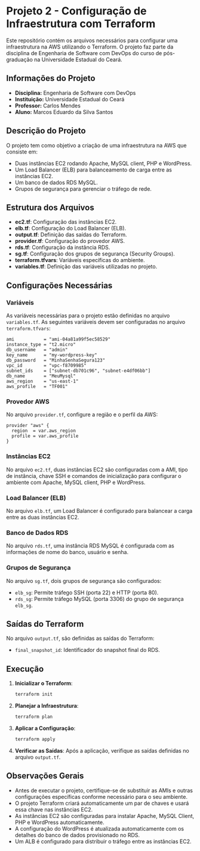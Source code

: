 # Projeto 2 - Configuração de Infraestrutura com Terraform

Este repositório contém os arquivos necessários para configurar uma infraestrutura na AWS utilizando o Terraform. O projeto faz parte da disciplina de Engenharia de Software com DevOps do curso de pós-graduação na Universidade Estadual do Ceará.

## Informações do Projeto

- **Disciplina:** Engenharia de Software com DevOps
- **Instituição:** Universidade Estadual do Ceará
- **Professor:** Carlos Mendes
- **Aluno:** Marcos Eduardo da Silva Santos

## Descrição do Projeto

O projeto tem como objetivo a criação de uma infraestrutura na AWS que consiste em:

- Duas instâncias EC2 rodando Apache, MySQL client, PHP e WordPress.
- Um Load Balancer (ELB) para balanceamento de carga entre as instâncias EC2.
- Um banco de dados RDS MySQL.
- Grupos de segurança para gerenciar o tráfego de rede.

## Estrutura dos Arquivos

- **ec2.tf**: Configuração das instâncias EC2.
- **elb.tf**: Configuração do Load Balancer (ELB).
- **output.tf**: Definição das saídas do Terraform.
- **provider.tf**: Configuração do provedor AWS.
- **rds.tf**: Configuração da instância RDS.
- **sg.tf**: Configuração dos grupos de segurança (Security Groups).
- **terraform.tfvars**: Variáveis específicas do ambiente.
- **variables.tf**: Definição das variáveis utilizadas no projeto.

## Configurações Necessárias

### Variáveis

As variáveis necessárias para o projeto estão definidas no arquivo `variables.tf`. As seguintes variáveis devem ser configuradas no arquivo `terraform.tfvars`:

```hcl
ami           = "ami-04a81a99f5ec58529"
instance_type = "t2.micro"
db_username   = "admin"
key_name      = "my-wordpress-key"
db_password   = "MinhaSenhaSegura123"
vpc_id        = "vpc-f8709985"
subnet_ids    = ["subnet-db701c96", "subnet-e4df06bb"]
db_name       = "MeuMysql"
aws_region    = "us-east-1"
aws_profile   = "TF001"
```

### Provedor AWS

No arquivo `provider.tf`, configure a região e o perfil da AWS:

```hcl
provider "aws" {
  region  = var.aws_region
  profile = var.aws_profile
}
```

### Instâncias EC2

No arquivo `ec2.tf`, duas instâncias EC2 são configuradas com a AMI, tipo de instância, chave SSH e comandos de inicialização para configurar o ambiente com Apache, MySQL client, PHP e WordPress.

### Load Balancer (ELB)

No arquivo `elb.tf`, um Load Balancer é configurado para balancear a carga entre as duas instâncias EC2.

### Banco de Dados RDS

No arquivo `rds.tf`, uma instância RDS MySQL é configurada com as informações de nome do banco, usuário e senha.

### Grupos de Segurança

No arquivo `sg.tf`, dois grupos de segurança são configurados:

- `elb_sg`: Permite tráfego SSH (porta 22) e HTTP (porta 80).
- `rds_sg`: Permite tráfego MySQL (porta 3306) do grupo de segurança `elb_sg`.

## Saídas do Terraform

No arquivo `output.tf`, são definidas as saídas do Terraform:

- `final_snapshot_id`: Identificador do snapshot final do RDS.

## Execução

1. **Inicializar o Terraform**:
   ```bash
   terraform init
   ```

2. **Planejar a Infraestrutura**:
   ```bash
   terraform plan
   ```

3. **Aplicar a Configuração**:
   ```bash
   terraform apply
   ```

4. **Verificar as Saídas**:
   Após a aplicação, verifique as saídas definidas no arquivo `output.tf`.

## Observações Gerais

- Antes de executar o projeto, certifique-se de substituir as AMIs e outras configurações específicas conforme necessário para o seu ambiente.
- O projeto Terraform criará automaticamente um par de chaves e usará essa chave nas instâncias EC2. 
- As instâncias EC2 são configuradas para instalar Apache, MySQL Client, PHP e WordPress automaticamente.
- A configuração do WordPress é atualizada automaticamente com os detalhes do banco de dados provisionado no RDS.
- Um ALB é configurado para distribuir o tráfego entre as instâncias EC2.
